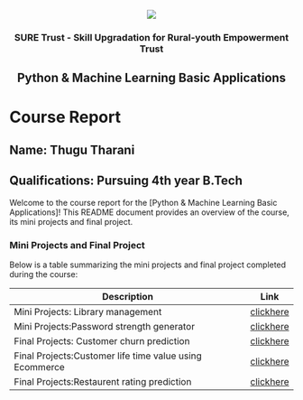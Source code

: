 <!-- PROJECT LOGO -->
<br />

<div align="center">
   <img src='https://user-images.githubusercontent.com/73131499/166115643-d3187f47-d38f-41b2-ae42-5ecbbc60de14.png' />


<h3 align="center">SURE Trust - Skill Upgradation for Rural-youth Empowerment Trust</h3>
  <h2> Python & Machine Learning  Basic Applications </h2>
</div>

# Course Report

## Name: Thugu Tharani

## Qualifications: Pursuing 4th year B.Tech

Welcome to the course report for the [Python & Machine Learning  Basic Applications]! This README document provides an overview of the course, its mini projects and final project.

### Mini Projects and Final Project

Below is a table summarizing the mini projects and final project completed during the course:

| Description                               | Link                                    |
|-------------------------------------------|-----------------------------------------|
| Mini Projects: Library management         | [clickhere](https://github.com/TharaniReddyThugu/G26_Python/blob/main/Mini%20Projects/Thugu%20Tharani/Library_Management(Mini_project).ipynb) 
|Mini Projects:Password strength generator   | [clickhere](https://github.com/TharaniReddyThugu/G26_Python/blob/main/Mini%20Projects/Thugu%20Tharani/Password_Strength_Generator(Mini_project).ipynb)  
| Final Projects: Customer churn prediction  | [clickhere](https://github.com/TharaniReddyThugu/G26_Python/blob/main/Final%20Capstone%20Project/Thugu%20Tharani/Customer_churn(2).ipynb) |
|Final Projects:Customer life time value using Ecommerce| [clickhere](https://github.com/TharaniReddyThugu/G26_Python/blob/main/Final%20Capstone%20Project/Thugu%20Tharani/Customerlifetime.ipynb) |
|Final Projects:Restaurent rating prediction|[clickhere](https://github.com/TharaniReddyThugu/G26_Python/blob/main/Final%20Capstone%20Project/Thugu%20Tharani/ZOMATO.ipynb)                       |
